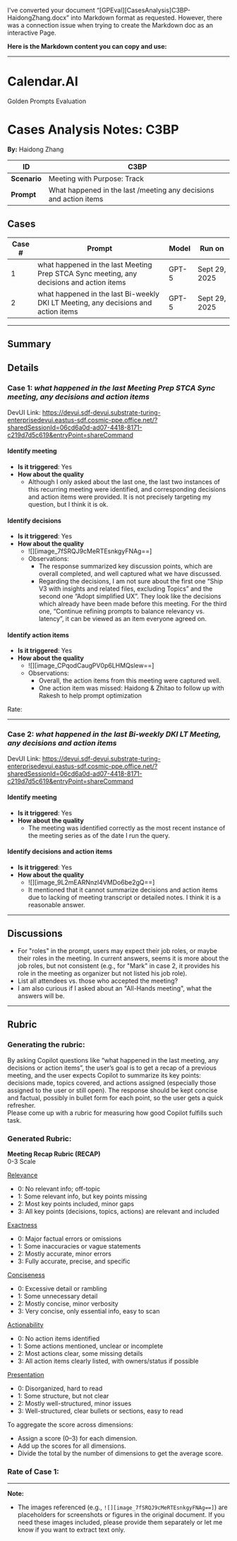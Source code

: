 I've converted your document “[GPEval][CasesAnalysis]C3BP-HaidongZhang.docx” into Markdown format as requested. However, there was a connection issue when trying to create the Markdown doc as an interactive Page. 

**Here is the Markdown content you can copy and use:**

---

# Calendar.AI  
Golden Prompts Evaluation

# Cases Analysis Notes: C3BP

**By:** Haidong Zhang

| **ID** | C3BP |
|--------|------|
| **Scenario** | Meeting with Purpose: Track |
| **Prompt** | What happened in the last /meeting any decisions and action items |

## Cases

| **Case #** | **Prompt** | **Model** | **Run on** |
|------------|------------|-----------|------------|
| 1 | what happened in the last Meeting Prep STCA Sync meeting, any decisions and action items | GPT-5 | Sept 29, 2025 |
| 2 | what happened in the last Bi-weekly DKI LT Meeting, any decisions and action items | GPT-5 | Sept 29, 2025 |

---

## Summary

## Details

### **Case 1:** _what happened in the last Meeting Prep STCA Sync meeting, any decisions and action items_

DevUI Link: https://devui.sdf-devui.substrate-turing-enterprisedevui.eastus-sdf.cosmic-ppe.office.net/?sharedSessionId=06cd6a0d-ad07-4418-8171-c219d7d5c619&entryPoint=shareCommand

#### Identify meeting
- **Is it triggered**: Yes
- **How about the quality**
  - Although I only asked about the last one, the last two instances of this recurring meeting were identified, and corresponding decisions and action items were provided. It is not precisely targeting my question, but I think it is ok.

#### Identify decisions
- **Is it triggered**: Yes
- **How about the quality**
  - ![][image_7fSRQJ9cMeRTEsnkgyFNAg==]
  - Observations:
    - The response summarized key discussion points, which are overall completed, and well captured what we have discussed.
    - Regarding the decisions, I am not sure about the first one “Ship V3 with insights and related files, excluding Topics” and the second one “Adopt simplified UX”. They look like the decisions which already have been made before this meeting. For the third one, “Continue refining prompts to balance relevancy vs. latency”, it can be viewed as an item everyone agreed on.

#### Identify action items
- **Is it triggered**: Yes
- **How about the quality**
  - ![][image_CPqodCaugPV0p6LHMQslew==]
  - Observations:
    - Overall, the action items from this meeting were captured well.
    - One action item was missed: Haidong & Zhitao to follow up with Rakesh to help prompt optimization

Rate:

---

### **Case 2:** _what happened in the last Bi-weekly DKI LT Meeting, any decisions and action items_

DevUI Link: https://devui.sdf-devui.substrate-turing-enterprisedevui.eastus-sdf.cosmic-ppe.office.net/?sharedSessionId=06cd6a0d-ad07-4418-8171-c219d7d5c619&entryPoint=shareCommand

#### Identify meeting
- **Is it triggered**: Yes
- **How about the quality**
  - The meeting was identified correctly as the most recent instance of the meeting series as of the date I run the query.

#### Identify decisions and action items
- **Is it triggered**: Yes
- **How about the quality**
  - ![][image_9L2mEARNnzl4VMDo6be2gQ==]
  - It mentioned that it cannot summarize decisions and action items due to lacking of meeting transcript or detailed notes. I think it is a reasonable answer.

---

## Discussions

- For "roles" in the prompt, users may expect their job roles, or maybe their roles in the meeting. In current answers, seems it is more about the job roles, but not consistent (e.g., for "Mark" in case 2, it provides his role in the meeting as organizer but not listed his job role).
- List all attendees vs. those who accepted the meeting?
- I am also curious if I asked about an "All-Hands meeting", what the answers will be.

---

## Rubric

### Generating the rubric:

By asking Copilot questions like “what happened in the last meeting, any decisions or action items”, the user’s goal is to get a recap of a previous meeting, and the user expects Copilot to summarize its key points: decisions made, topics covered, and actions assigned (especially those assigned to the user or still open). The response should be kept concise and factual, possibly in bullet form for each point, so the user gets a quick refresher.  
Please come up with a rubric for measuring how good Copilot fulfills such task.

### Generated Rubric:

**Meeting Recap Rubric (RECAP)**  
0-3 Scale

<u>Relevance</u>
- 0: No relevant info; off-topic
- 1: Some relevant info, but key points missing
- 2: Most key points included, minor gaps
- 3: All key points (decisions, topics, actions) are relevant and included

<u>Exactness</u>
- 0: Major factual errors or omissions
- 1: Some inaccuracies or vague statements
- 2: Mostly accurate, minor errors
- 3: Fully accurate, precise, and specific

<u>Conciseness</u>
- 0: Excessive detail or rambling
- 1: Some unnecessary detail
- 2: Mostly concise, minor verbosity
- 3: Very concise, only essential info, easy to scan

<u>Actionability</u>
- 0: No action items identified
- 1: Some actions mentioned, unclear or incomplete
- 2: Most actions clear, some missing details
- 3: All action items clearly listed, with owners/status if possible

<u>Presentation</u>
- 0: Disorganized, hard to read
- 1: Some structure, but not clear
- 2: Mostly well-structured, minor issues
- 3: Well-structured, clear bullets or sections, easy to read

To aggregate the score across dimensions:
- Assign a score (0–3) for each dimension.
- Add up the scores for all dimensions.
- Divide the total by the number of dimensions to get the average score.

### Rate of Case 1:

---

**Note:**  
- The images referenced (e.g., `![][image_7fSRQJ9cMeRTEsnkgyFNAg==]`) are placeholders for screenshots or figures in the original document. If you need these images included, please provide them separately or let me know if you want to extract text only.
